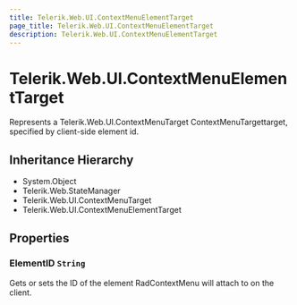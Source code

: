 ```yaml
---
title: Telerik.Web.UI.ContextMenuElementTarget
page_title: Telerik.Web.UI.ContextMenuElementTarget
description: Telerik.Web.UI.ContextMenuElementTarget
---
```


# Telerik.Web.UI.ContextMenuElementTarget

Represents a Telerik.Web.UI.ContextMenuTarget ContextMenuTargettarget, specified
            by client-side element id.

## Inheritance Hierarchy

* System.Object
* Telerik.Web.StateManager
* Telerik.Web.UI.ContextMenuTarget
* Telerik.Web.UI.ContextMenuElementTarget

## Properties

###  ElementID `String`

Gets or sets the ID of the element RadContextMenu
               will attach to on the client.

